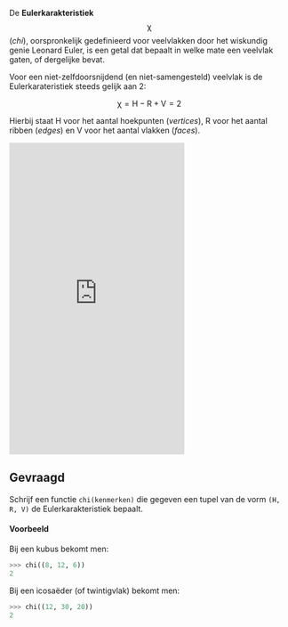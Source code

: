 De **Eulerkarakteristiek** $$\mathsf{\chi}$$ (*chi*), oorspronkelijk gedefinieerd voor veelvlakken door het wiskundig genie Leonard Euler, is een getal dat bepaalt in welke mate een veelvlak gaten, of dergelijke bevat.

Voor een niet-zelfdoorsnijdend (en niet-samengesteld) veelvlak is de Eulerkarateristiek steeds gelijk aan 2:

$$
\mathsf{\chi  = H - R + V = 2}
$$

Hierbij staat H voor het aantal hoekpunten (*vertices*), R voor het aantal ribben (*edges*) en V voor het aantal vlakken (*faces*).

<div class="hidden-print">
    <div class="dodona-centered-group">
        <iframe width="315" height="560"
        src="https://youtube.com/embed/1b76mpVyTBM?si=Wl9ktoWQxJhnHxpg"
        title="YouTube video player"
        frameborder="0"
        allow="accelerometer; autoplay; encrypted-media;picture-in-picture" allowfullscreen></iframe>
    </div>
</div>

## Gevraagd

Schrijf een functie `chi(kenmerken)` die gegeven een tupel van de vorm `(H, R, V)` de Eulerkarakteristiek bepaalt.

#### Voorbeeld

Bij een kubus bekomt men:
```python
>>> chi((8, 12, 6))
2
```

Bij een icosaëder (of twintigvlak) bekomt men:
```python
>>> chi((12, 30, 20))
2
```
